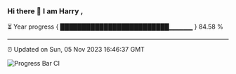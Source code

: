 ### Hi there 👋 I am Harry , 

⏳ Year progress { █████████████████████████▁▁▁▁▁ } 84.58 %

---

⏰ Updated on Sun, 05 Nov 2023 16:46:37 GMT

![Progress Bar CI](https://github.com/duykhang68/duykhang68/workflows/Progress%20Bar%20CI/badge.svg)
